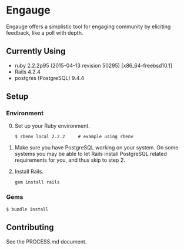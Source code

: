 # Engauge

Engauge offers a simplistic tool for engaging community by eliciting feedback,
like a poll with depth.

## Currently Using

* ruby 2.2.2p95 (2015-04-13 revision 50295) [x86_64-freebsd10.1]
* Rails 4.2.4
* postgres (PostgreSQL) 9.4.4


## Setup

### Environment

0.  Set up your Ruby environment.

        $ rbenv local 2.2.2     # example using rbenv

1.  Make sure you have PostgreSQL working on your system.  On some systems you
    may be able to let Rails install PostgreSQL related requirements for you,
    and thus skip to step 2.

2.  Install Rails.

        gem install rails

### Gems

    $ bundle install


## Contributing

See the PROCESS.md document.
